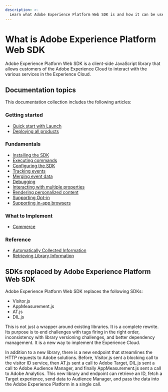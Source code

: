 ```yaml
---
description: >-
  Learn what Adobe Experience Platform Web SDK is and how it can be used.
---
```


# What is Adobe Experience Platform Web SDK

Adobe Experience Platform Web SDK is a client-side JavaScript library that allows customers of the Adobe Experience Cloud to interact with the various services in the Experience Cloud. 

## Documentation topics

This documentation collection includes the following articles:

### Getting started

* [Quick start with Launch](getting-started/quick-start-with-launch.md)
* [Deploying all products](getting-started/deploying-all-products.md)

### Fundamentals

* [Installing the SDK](fundamentals/installing-the-sdk.md)
* [Executing commands](fundamentals/executing-commands.md)
* [Configuring the SDK](fundamentals/configuring-the-sdk.md)
* [Tracking events](fundamentals/tracking-events.md)
* [Merging event data](fundamentals/merging-event-data.md)
* [Debugging](fundamentals/debugging.md)
* [Interacting with multiple properties](fundamentals/interacting-with-multiple-properties.md)
* [Rendering personalized content](fundamentals/rendering-personalization-content.md)
* [Supporting Opt-in](fundamentals/supporting-opt-in.md)
* [Supporting in-app browsers](fundamentals/supporting-in-app-browsers.md)

### What to Implement

* [Commerce](what-to-implement/commerce.md)

### Reference

* [Automatically Collected Information](reference/automatic-information.md)
* [Retrieving Library Information](reference/retrieving-library-information.md)

## SDKs replaced by Adobe Experience Platform Web SDK

Adobe Experience Platform Web SDK replaces the following SDKs:

* Visitor.js
* AppMeasurement.js
* AT.js
* DIL.js

This is not just a wrapper around existing libraries. It is a complete rewrite. Its purpose is to end challenges with tags firing in the right order, inconsistency with library versioning challenges, and better dependency management. It is a new way to implement the Experience Cloud.

In addition to a new library, there is a new endpoint that streamlines the HTTP requests to Adobe solutions. Before, Visitor.js sent a blocking call to the visitor ID service, then AT.js sent a call to Adobe Target, DIL.js sent a call to Adobe Audience Manager, and finally AppMeasurement.js sent a call to Adobe Analytics. This new library and endpoint can retrieve an ID, fetch a Target experience, send data to Audience Manager, and pass the data into the Adobe Experience Platform in a single call.